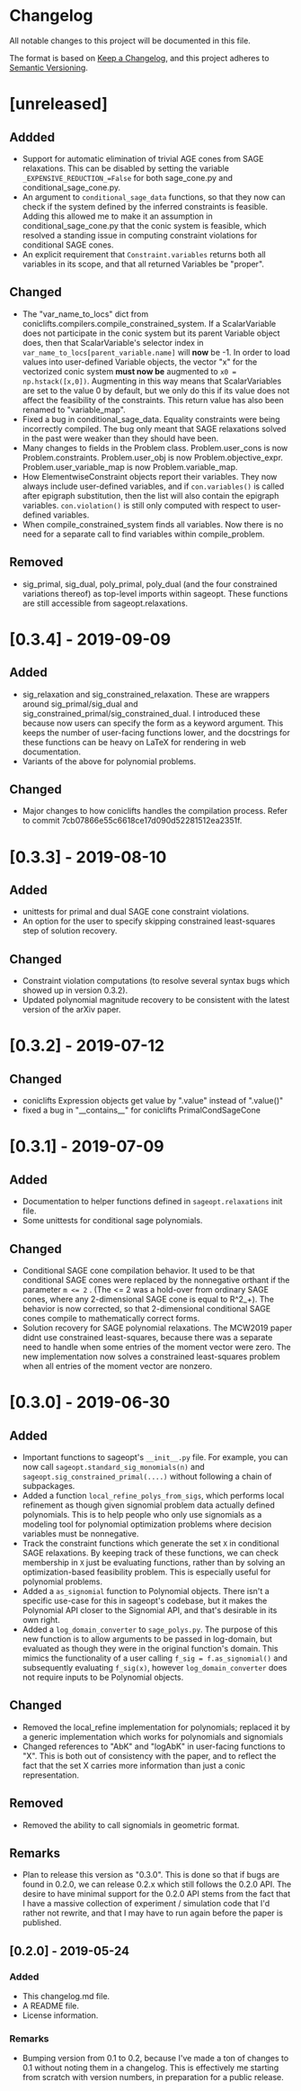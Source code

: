 # Changelog
All notable changes to this project will be documented in this file.

The format is based on [Keep a Changelog](https://keepachangelog.com/en/1.0.0/),
and this project adheres to [Semantic Versioning](https://semver.org/spec/v2.0.0.html).

# [unreleased]
## Addded
 - Support for automatic elimination of trivial AGE cones from SAGE relaxations. This can be disabled
 by setting the variable ``_EXPENSIVE_REDUCTION_=False`` for both sage_cone.py and conditional_sage_cone.py.
 - An argument to ``conditional_sage_data`` functions, so that they now can check if the system
 defined by the inferred constraints is feasible. Adding this allowed me to make it an assumption
 in conditional_sage_cone.py that the conic system is feasible, which resolved a standing issue
 in computing constraint violations for conditional SAGE cones.
 - An explicit requirement that ``Constraint.variables`` returns both all variables in its scope,
 and that all returned Variables be "proper".
## Changed
 - The "var_name_to_locs" dict from coniclifts.compilers.compile_constrained_system. If a ScalarVariable
 does not participate in the conic system but its parent Variable object does, then that ScalarVariable's
 selector index in ``var_name_to_locs[parent_variable.name]`` will **now** be -1. In order to load values
 into user-defined Variable objects, the vector "x" for the vectorized conic system **must now be** augmented
 to ``x0 = np.hstack([x,0])``. Augmenting in this way means that ScalarVariables are set to the value 0
 by default, but we only do this if its value does not affect the feasibility of the constraints.
 This return value has also been renamed to "variable_map".
 - Fixed a bug in conditional_sage_data. Equality constraints were being incorrectly compiled.
 The bug only meant that SAGE relaxations solved in the past were weaker than they should have been.
 - Many changes to fields in the Problem class. Problem.user_cons is now Problem.constraints.
 Problem.user_obj is now Problem.objective_expr. Problem.user_variable_map is now Problem.variable_map.
 - How ElementwiseConstraint objects report their variables. They now always include user-defined variables,
 and if ``con.variables()`` is called after epigraph substitution, then the list will also contain the epigraph
 variables. ``con.violation()`` is still only computed with respect to user-defined variables.
 - When compile_constrained_system finds all variables. Now there is no need for a separate call to find variables
 within compile_problem.
## Removed
 - sig_primal, sig_dual, poly_primal, poly_dual (and the four constrained variations thereof)
 as top-level imports within sageopt. These functions are still accessible from sageopt.relaxations.

# [0.3.4] - 2019-09-09
## Added
 - sig_relaxation and sig_constrained_relaxation. These are wrappers around sig_primal/sig_dual
 and sig_constrained_primal/sig_constrained_dual. I introduced these because now users can specify the
 form as a keyword argument. This keeps the number of user-facing functions lower, and
 the docstrings for these functions can be heavy on LaTeX for rendering in web documentation.
 - Variants of the above for polynomial problems.
## Changed
 - Major changes to how coniclifts handles the compilation process. Refer to commit 7cb07866e55c6618ce17d090d52281512ea2351f.


# [0.3.3] - 2019-08-10
## Added
 - unittests for primal and dual SAGE cone constraint violations.
 - An option for the user to specify skipping constrained least-squares step of solution recovery.
## Changed
 - Constraint violation computations (to resolve several syntax bugs which showed up in version 0.3.2).
 - Updated polynomial magnitude recovery to be consistent with the latest version of the arXiv paper.


# [0.3.2] - 2019-07-12
## Changed
 - coniclifts Expression objects get value by ".value" instead of ".value()"
 - fixed a bug in "\_\_contains\_\_" for coniclifts PrimalCondSageCone


# [0.3.1] - 2019-07-09
## Added
 - Documentation to helper functions defined in ``sageopt.relaxations`` init file.
 - Some unittests for conditional sage polynomials.
## Changed
 - Conditional SAGE cone compilation behavior. It used to be that conditional
 SAGE cones were replaced by the nonnegative orthant if the parameter ``m <= 2`` .
 (The <= 2 was a hold-over from ordinary SAGE cones, where any 2-dimensional SAGE cone
 is equal to R^2_+). The behavior is now corrected, so that 2-dimensional conditional
 SAGE cones compile to mathematically correct forms.
 - Solution recovery for SAGE polynomial relaxations. The MCW2019 paper didnt use
 constrained least-squares, because there was a separate need to handle when some
 entries of the moment vector were zero. The new implementation now solves a
 constrained least-squares problem when all entries of the moment vector are nonzero.


# [0.3.0] - 2019-06-30
## Added
 - Important functions to sageopt's ``__init__.py`` file.
 For example, you can now call ``sageopt.standard_sig_monomials(n)`` and
 ``sageopt.sig_constrained_primal(....)`` without following a chain of
 subpackages.
 - Added a function ``local_refine_polys_from_sigs``, which performs local refinement
   as though given signomial problem data actually defined polynomials. This
   is to help people who only use signomials as a modeling tool for polynomial
   optimization problems where decision variables must be nonnegative.
 - Track the constraint functions which generate the set ``X`` in conditional SAGE
  relaxations. By keeping track of these functions, we can check membership in ``X``
  just be evaluating functions, rather than by solving an optimization-based
  feasibility problem. This is especially useful for polynomial problems.
 - Added a ``as_signomial`` function to Polynomial objects. There isn't a specific
    use-case for this in sageopt's codebase, but it makes the Polynomial API closer
    to the Signomial API, and that's desirable in its own right.
 - Added a ``log_domain_converter`` to ``sage_polys.py``. The purpose of this new function
    is to allow arguments to be passed in log-domain, but evaluated as though they
    were in the original function's domain. This mimics the functionality of a user
    calling ``f_sig = f.as_signomial()`` and subsequently evaluating ``f_sig(x)``,
    however ``log_domain_converter`` does not require inputs to be Polynomial objects.
## Changed
 - Removed the local_refine implementation for polynomials; replaced
   it by a generic implementation which works for polynomials and signomials
 - Changed references to "AbK" and "logAbK" in user-facing functions to "X".
  This is both out of consistency with the paper, and to reflect the fact that
  the set X carries more information than just a conic representation.
## Removed
 - Removed the ability to call signomials in geometric format.
## Remarks
  - Plan to release this version as "0.3.0". This is done so that if bugs
  are found in 0.2.0, we can release 0.2.x which still follows the 0.2.0 API.
  The desire to have minimal support for the 0.2.0 API stems from the fact that
  I have a massive collection of experiment / simulation code that I'd rather
  not rewrite, and that I may have to run again before the paper is published.


## [0.2.0] - 2019-05-24
### Added
 - This changelog.md file.
 - A README file.
 - License information.
### Remarks
 - Bumping version from 0.1 to 0.2, because I've made a ton of changes to 0.1 without noting them in a changelog.
   This is effectively me starting from scratch with version numbers, in preparation for a public release.
